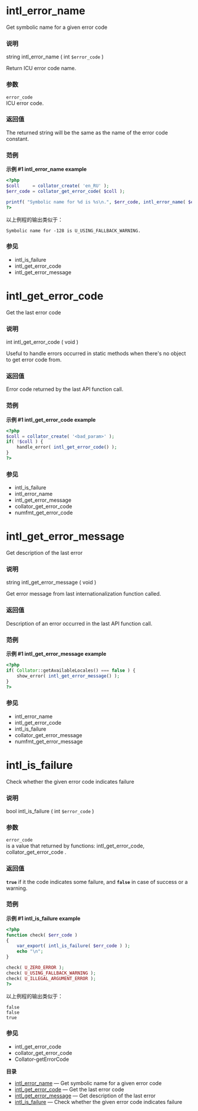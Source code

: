 intl\_error\_name
=================

Get symbolic name for a given error code

### 说明

<span class="type">string</span> <span
class="methodname">intl\_error\_name</span> ( <span
class="methodparam"><span class="type">int</span> `$error_code`</span> )

Return ICU error code name.

### 参数

`error_code`  
ICU error code.

### 返回值

The returned string will be the same as the name of the error code
constant.

### 范例

**示例 \#1 <span class="function">intl\_error\_name</span> example**

``` php
<?php
$coll     = collator_create( 'en_RU' );
$err_code = collator_get_error_code( $coll );

printf( "Symbolic name for %d is %s\n.", $err_code, intl_error_name( $err_code ) );
?>
```

以上例程的输出类似于：

    Symbolic name for -128 is U_USING_FALLBACK_WARNING.

### 参见

-   <span class="function">intl\_is\_failure</span>
-   <span class="function">intl\_get\_error\_code</span>
-   <span class="function">intl\_get\_error\_message</span>

intl\_get\_error\_code
======================

Get the last error code

### 说明

<span class="type">int</span> <span
class="methodname">intl\_get\_error\_code</span> ( <span
class="methodparam">void</span> )

Useful to handle errors occurred in static methods when there's no
object to get error code from.

### 返回值

Error code returned by the last API function call.

### 范例

**示例 \#1 <span class="function">intl\_get\_error\_code</span>
example**

``` php
<?php
$coll = collator_create( '<bad_param>' );
if( !$coll ) {
    handle_error( intl_get_error_code() );
}
?>
```

### 参见

-   <span class="function">intl\_is\_failure</span>
-   <span class="function">intl\_error\_name</span>
-   <span class="function">intl\_get\_error\_message</span>
-   <span class="function">collator\_get\_error\_code</span>
-   <span class="function">numfmt\_get\_error\_code</span>

intl\_get\_error\_message
=========================

Get description of the last error

### 说明

<span class="type">string</span> <span
class="methodname">intl\_get\_error\_message</span> ( <span
class="methodparam">void</span> )

Get error message from last internationalization function called.

### 返回值

Description of an error occurred in the last API function call.

### 范例

**示例 \#1 <span class="function">intl\_get\_error\_message</span>
example**

``` php
<?php
if( Collator::getAvailableLocales() === false ) {
    show_error( intl_get_error_message() );
}
?>
```

### 参见

-   <span class="function">intl\_error\_name</span>
-   <span class="function">intl\_get\_error\_code</span>
-   <span class="function">intl\_is\_failure</span>
-   <span class="function">collator\_get\_error\_message</span>
-   <span class="function">numfmt\_get\_error\_message</span>

intl\_is\_failure
=================

Check whether the given error code indicates failure

### 说明

<span class="type">bool</span> <span
class="methodname">intl\_is\_failure</span> ( <span
class="methodparam"><span class="type">int</span> `$error_code`</span> )

### 参数

`error_code`  
is a value that returned by functions: <span
class="function">intl\_get\_error\_code</span>, <span
class="function">collator\_get\_error\_code</span> .

### 返回值

**`true`** if it the code indicates some failure, and **`false`** in
case of success or a warning.

### 范例

**示例 \#1 <span class="function">intl\_is\_failure</span> example**

``` php
<?php
function check( $err_code )
{
    var_export( intl_is_failure( $err_code ) );
    echo "\n";
}

check( U_ZERO_ERROR );
check( U_USING_FALLBACK_WARNING );
check( U_ILLEGAL_ARGUMENT_ERROR );
?>
```

以上例程的输出类似于：

    false
    false
    true

### 参见

-   <span class="function">intl\_get\_error\_code</span>
-   <span class="function">collator\_get\_error\_code</span>
-   <span class="function">Collator-getErrorCode</span>

**目录**

-   [intl\_error\_name](/ref/intl.html#intl_error_name) — Get symbolic
    name for a given error code
-   [intl\_get\_error\_code](/ref/intl.html#intl_get_error_code) — Get
    the last error code
-   [intl\_get\_error\_message](/ref/intl.html#intl_get_error_message) —
    Get description of the last error
-   [intl\_is\_failure](/ref/intl.html#intl_is_failure) — Check whether
    the given error code indicates failure
